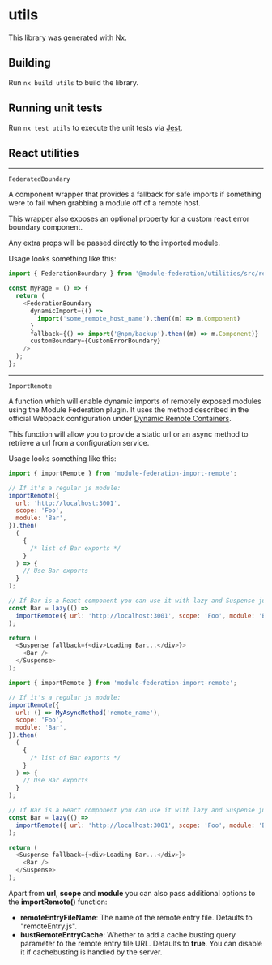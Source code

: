 # utils

This library was generated with [Nx](https://nx.dev).

## Building

Run `nx build utils` to build the library.

## Running unit tests

Run `nx test utils` to execute the unit tests via [Jest](https://jestjs.io).

## React utilities

---

`FederatedBoundary`

A component wrapper that provides a fallback for safe imports if something were to fail when grabbing a module off of a remote host.

This wrapper also exposes an optional property for a custom react error boundary component.

Any extra props will be passed directly to the imported module.

Usage looks something like this:

```js
import { FederationBoundary } from '@module-federation/utilities/src/react';

const MyPage = () => {
  return (
    <FederationBoundary
      dynamicImport={() =>
        import('some_remote_host_name').then((m) => m.Component)
      }
      fallback={() => import('@npm/backup').then((m) => m.Component)}
      customBoundary={CustomErrorBoundary}
    />
  );
};
```

---

`ImportRemote`

A function which will enable dynamic imports of remotely exposed modules using the Module Federation plugin. It uses the method described in the official Webpack configuration under <a href="https://webpack.js.org/concepts/module-federation/#dynamic-remote-containers" target="_blank">Dynamic Remote Containers</a>.

This function will allow you to provide a static url or an async method to retrieve a url from a configuration service.

Usage looks something like this:

```js
import { importRemote } from 'module-federation-import-remote';

// If it's a regular js module:
importRemote({
  url: 'http://localhost:3001',
  scope: 'Foo',
  module: 'Bar',
}).then(
  (
    {
      /* list of Bar exports */
    }
  ) => {
    // Use Bar exports
  }
);

// If Bar is a React component you can use it with lazy and Suspense just like a dynamic import:
const Bar = lazy(() =>
  importRemote({ url: 'http://localhost:3001', scope: 'Foo', module: 'Bar' })
);

return (
  <Suspense fallback={<div>Loading Bar...</div>}>
    <Bar />
  </Suspense>
);
```

```js
import { importRemote } from 'module-federation-import-remote';

// If it's a regular js module:
importRemote({
  url: () => MyAsyncMethod('remote_name'),
  scope: 'Foo',
  module: 'Bar',
}).then(
  (
    {
      /* list of Bar exports */
    }
  ) => {
    // Use Bar exports
  }
);

// If Bar is a React component you can use it with lazy and Suspense just like a dynamic import:
const Bar = lazy(() =>
  importRemote({ url: 'http://localhost:3001', scope: 'Foo', module: 'Bar' })
);

return (
  <Suspense fallback={<div>Loading Bar...</div>}>
    <Bar />
  </Suspense>
);
```

Apart from **url**, **scope** and **module** you can also pass additional options to the **importRemote()** function:

- **remoteEntryFileName**: The name of the remote entry file. Defaults to "remoteEntry.js".
- **bustRemoteEntryCache**: Whether to add a cache busting query parameter to the remote entry file URL. Defaults to **true**. You can disable it if cachebusting is handled by the server.
